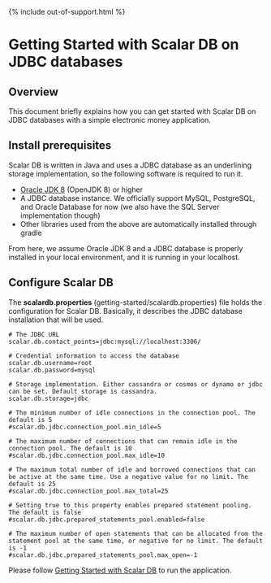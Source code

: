 {% include out-of-support.html %}

# Getting Started with Scalar DB on JDBC databases

## Overview
This document briefly explains how you can get started with Scalar DB on JDBC databases with a simple electronic money application.

## Install prerequisites

Scalar DB is written in Java and uses a JDBC database as an underlining storage implementation, so the following software is required to run it.

* [Oracle JDK 8](https://www.oracle.com/technetwork/java/javase/downloads/jdk8-downloads-2133151.html) (OpenJDK 8) or higher
* A JDBC database instance. We officially support MySQL, PostgreSQL, and Oracle Database for now (we also have the SQL Server implementation though)
* Other libraries used from the above are automatically installed through gradle

From here, we assume Oracle JDK 8 and a JDBC database is properly installed in your local environment, and it is running in your localhost.

## Configure Scalar DB

The **scalardb.properties** (getting-started/scalardb.properties) file holds the configuration for Scalar DB. Basically, it describes the JDBC database installation that will be used.

```
# The JDBC URL
scalar.db.contact_points=jdbc:mysql://localhost:3306/

# Credential information to access the database
scalar.db.username=root
scalar.db.password=mysql

# Storage implementation. Either cassandra or cosmos or dynamo or jdbc can be set. Default storage is cassandra.
scalar.db.storage=jdbc

# The minimum number of idle connections in the connection pool. The default is 5
#scalar.db.jdbc.connection_pool.min_idle=5

# The maximum number of connections that can remain idle in the connection pool. The default is 10
#scalar.db.jdbc.connection_pool.max_idle=10

# The maximum total number of idle and borrowed connections that can be active at the same time. Use a negative value for no limit. The default is 25
#scalar.db.jdbc.connection_pool.max_total=25

# Setting true to this property enables prepared statement pooling. The default is false
#scalar.db.jdbc.prepared_statements_pool.enabled=false

# The maximum number of open statements that can be allocated from the statement pool at the same time, or negative for no limit. The default is -1
#scalar.db.jdbc.prepared_statements_pool.max_open=-1
```

Please follow [Getting Started with Scalar DB](getting-started-with-scalardb.md) to run the application.
